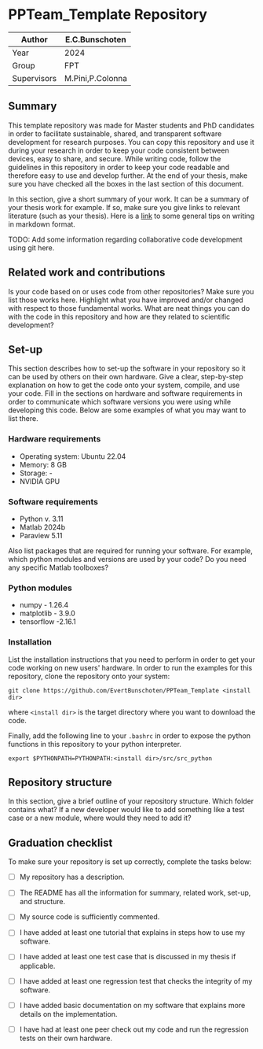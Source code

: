# PPTeam_Template Repository

| Author  | E.C.Bunschoten  |
|------|------|
| Year  | 2024  |
| Group  | FPT  |
| Supervisors  | M.Pini,P.Colonna  |

## Summary

This template repository was made for Master students and PhD candidates in order to facilitate sustainable, shared, and transparent software development for research purposes. You can copy this repository and use it during your research in order to keep your code consistent between devices, easy to share, and secure. While writing code, follow the guidelines in this repository in order to keep your code readable and therefore easy to use and develop further. At the end of your thesis, make sure you have checked all the boxes in the last section of this document.

In this section, give a short summary of your work. It can be a summary of your thesis work for example. If so, make sure you give links to relevant literature (such as your thesis). Here is a [link](https://www.markdownguide.org/cheat-sheet/) to some general tips on writing in markdown format. 

TODO: Add some information regarding collaborative code development using git here.


## Related work and contributions

Is your code based on or uses code from other repositories? Make sure you list those works here. Highlight what you have improved and/or changed with respect to those fundamental works. What are neat things you can do with the code in this repository and how are they related to scientific development? 


## Set-up

This section describes how to set-up the software in your repository so it can be used by others on their own hardware. Give a clear, step-by-step explanation on how to get the code onto your system, compile, and use your code. Fill in the sections on hardware and software requirements in order to communicate which software versions you were using while developing this code. Below are some examples of what you may want to list there.

### Hardware requirements
- Operating system: Ubuntu 22.04
- Memory: 8 GB
- Storage: - 
- NVIDIA GPU

### Software requirements 
- Python v. 3.11
- Matlab 2024b
- Paraview 5.11

Also list packages that are required for running your software. For example, which python modules and versions are used by your code? Do you need any specific Matlab toolboxes? 

### Python modules
- numpy - 1.26.4
- matplotlib - 3.9.0
- tensorflow -2.16.1

### Installation 
List the installation instructions that you need to perform in order to get your code working on new users' hardware. In order to run the examples for this repository, clone the repository onto your system:

```
git clone https://github.com/EvertBunschoten/PPTeam_Template <install dir>
```
where ```<install dir>``` is the target directory where you want to download the code.

Finally, add the following line to your ```.bashrc``` in order to expose the python functions in this repository to your python interpreter.

```
export $PYTHONPATH=PYTHONPATH:<install dir>/src/src_python
```


## Repository structure

In this section, give a brief outline of your repository structure. Which folder contains what? If a new developer would like to add something like a test case or a new module, where would they need to add it? 

## Graduation checklist

To make sure your repository is set up correctly, complete the tasks below:
- [ ] My repository has a description.
- [ ] The README has all the information for summary, related work, set-up, and structure.
- [ ] My source code is sufficiently commented.
- [ ] I have added at least one tutorial that explains in steps how to use my software.
- [ ] I have added at least one test case that is discussed in my thesis if applicable.
- [ ] I have added at least one regression test that checks the integrity of my software.
- [ ] I have added basic documentation on my software that explains more details on the implementation.
- [ ] I have had at least one peer check out my code and run the regression tests on their own hardware.

